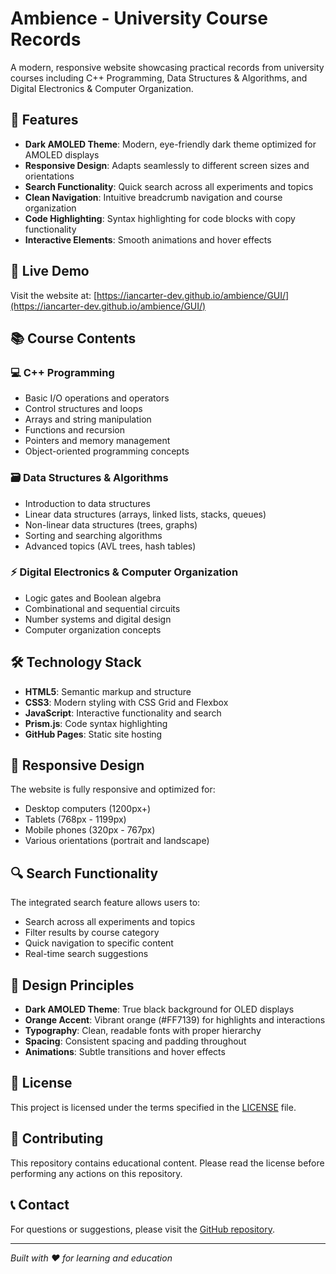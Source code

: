# Ambience - University Course Records

A modern, responsive website showcasing practical records from university courses including C++ Programming, Data Structures & Algorithms, and Digital Electronics & Computer Organization.

## 🌟 Features

- **Dark AMOLED Theme**: Modern, eye-friendly dark theme optimized for AMOLED displays
- **Responsive Design**: Adapts seamlessly to different screen sizes and orientations
- **Search Functionality**: Quick search across all experiments and topics
- **Clean Navigation**: Intuitive breadcrumb navigation and course organization
- **Code Highlighting**: Syntax highlighting for code blocks with copy functionality
- **Interactive Elements**: Smooth animations and hover effects

## 🚀 Live Demo

Visit the website at: [https://iancarter-dev.github.io/ambience/GUI/](https://iancarter-dev.github.io/ambience/GUI/)

## 📚 Course Contents

### 💻 C++ Programming
- Basic I/O operations and operators
- Control structures and loops
- Arrays and string manipulation
- Functions and recursion
- Pointers and memory management
- Object-oriented programming concepts

### 🗃️ Data Structures & Algorithms
- Introduction to data structures
- Linear data structures (arrays, linked lists, stacks, queues)
- Non-linear data structures (trees, graphs)
- Sorting and searching algorithms
- Advanced topics (AVL trees, hash tables)

### ⚡ Digital Electronics & Computer Organization
- Logic gates and Boolean algebra
- Combinational and sequential circuits
- Number systems and digital design
- Computer organization concepts

## 🛠️ Technology Stack

- **HTML5**: Semantic markup and structure
- **CSS3**: Modern styling with CSS Grid and Flexbox
- **JavaScript**: Interactive functionality and search
- **Prism.js**: Code syntax highlighting
- **GitHub Pages**: Static site hosting

## 📱 Responsive Design

The website is fully responsive and optimized for:
- Desktop computers (1200px+)
- Tablets (768px - 1199px)
- Mobile phones (320px - 767px)
- Various orientations (portrait and landscape)

## 🔍 Search Functionality

The integrated search feature allows users to:
- Search across all experiments and topics
- Filter results by course category
- Quick navigation to specific content
- Real-time search suggestions

## 🎨 Design Principles

- **Dark AMOLED Theme**: True black background for OLED displays
- **Orange Accent**: Vibrant orange (#FF7139) for highlights and interactions
- **Typography**: Clean, readable fonts with proper hierarchy
- **Spacing**: Consistent spacing and padding throughout
- **Animations**: Subtle transitions and hover effects

## 📄 License

This project is licensed under the terms specified in the [LICENSE](../LICENSE) file.

## 🤝 Contributing

This repository contains educational content. Please read the license before performing any actions on this repository.

## 📞 Contact

For questions or suggestions, please visit the [GitHub repository](https://github.com/iancarter-dev/ambience).

---

*Built with ❤️ for learning and education*